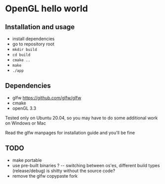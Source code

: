 # OpenGL hello world

## Installation and usage

- install dependencies
- go to repository root 
- `mkdir build`
- `cd build`
- `cmake ..`
- `make`
- `./app`


## Dependencies

- glfw https://github.com/glfw/glfw
- cmake
- openGL 3.3 

Tested only on Ubuntu 20.04, so you may have to do some additional work on Windows or Mac

Read the glfw manpages for installation guide and you'll be fine

## TODO

- make portable
- use pre-built binaries ?
-- switching between os'es, different build types (release/debug) is shitty without the source code?
- remove the glfw copypaste fork
